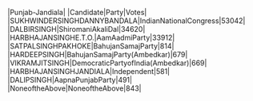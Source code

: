 
|Punjab-Jandiala|
|Candidate|Party|Votes|
|SUKHWINDERSINGHDANNYBANDALA|IndianNationalCongress|53042|
|DALBIRSINGH|ShiromaniAkaliDal|34620|
|HARBHAJANSINGHE.T.O.|AamAadmiParty|33912|
|SATPALSINGHPAKHOKE|BahujanSamajParty|814|
|HARDEEPSINGH|BahujanSamajParty(Ambedkar)|679|
|VIKRAMJITSINGH|DemocraticPartyofIndia(Ambedkar)|669|
|HARBHAJANSINGHJANDIALA|Independent|581|
|DALIPSINGH|AapnaPunjabParty|491|
|NoneoftheAbove|NoneoftheAbove|843|
